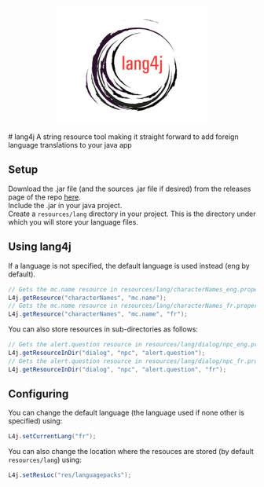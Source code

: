 <p align="center"><img src="docs/media/logo.png"/></p>
# lang4j
A string resource tool making it straight forward to add foreign language translations to your java app

## Setup
Download the .jar file (and the sources .jar file if desired) from the releases page of the repo [here](https://github.com/Kalekdan/lang4j/releases).  
Include the .jar in your java project.  
Create a ```resources/lang``` directory in your project. This is the directory under which you will store your language files.

## Using lang4j
If a language is not specified, the default language is used instead (eng by default).
~~~ java
// Gets the mc.name resource in resources/lang/characterNames_eng.properties
L4j.getResource("characterNames", "mc.name");
// Gets the mc.name resource in resources/lang/characterNames_fr.properties
L4j.getResource("characterNames", "mc.name", "fr");
~~~

You can also store resources in sub-directories as follows:
~~~ java
// Gets the alert.question resource in resources/lang/dialog/npc_eng.properties
L4j.getResourceInDir("dialog", "npc", "alert.question");
// Gets the alert.question resource in resources/lang/dialog/npc_fr.properties
L4j.getResourceInDir("dialog", "npc", "alert.question", "fr");
~~~

## Configuring
You can change the default language (the language used if none other is specified) using:
~~~ java
L4j.setCurrentLang("fr");
~~~

You can also change the location where the resouces are stored (by default ```resources/lang```) using:
~~~ java
L4j.setResLoc("res/languagepacks");
~~~